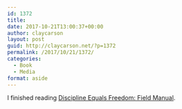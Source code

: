 ```yaml
---
id: 1372
title: 
date: 2017-10-21T13:00:37+00:00
author: claycarson
layout: post
guid: http://claycarson.net/?p=1372
permalink: /2017/10/21/1372/
categories:
  - Book
  - Media
format: aside
---
```

I finished reading [Discipline Equals Freedom: Field Manual](https://www.amazon.com/dp/B06XB9HQMN/ref=dp-kindle-redirect?_encoding=UTF8&btkr=1).